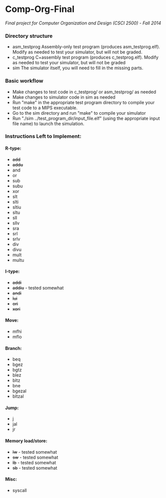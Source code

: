Comp-Org-Final
==============

*Final project for Computer Organization and Design (CSCI 2500) - Fall 2014*

### Directory structure
 - asm_testprog		Assembly-only test program (produces asm_testprog.elf). Modify as needed to test your simulator, but will not be graded.
 - c_testprog		C+assembly test program (produces c_testprog.elf). Modify as needed to test your simulator, but will not be graded
 - sim			The simulator itself, you will need to fill in the missing parts.
	
### Basic workflow
 - Make changes to test code in c_testprog/ or asm_testprog/ as needed
 - Make changes to simulator code in sim as needed
 - Run "make" in the appropriate test program directory to compile your test code to a MIPS executable.
 - Go to the sim directory and run "make" to compile your simulator
 - Run "./sim ../test_program_dir/input_file.elf" (using the appropriate input file name) to launch the simulation.

### Instructions Left to Implement:

#### R-type:
- ~~add~~
- ~~addu~~
- and
- or
- sub
- subu
- xor
- slt
- slti
- sltiu
- sltu
- sll
- sllv
- sra
- srl
- srlv
- div
- divu
- mult
- multu

#### I-type:
- ~~addi~~
- ~~addiu~~ - tested somewhat
- ~~andi~~
- ~~lui~~
- ~~ori~~
- ~~xori~~

#### Move:
- mfhi
- mflo

#### Branch:
- beq
- bgez
- bgtz
- blez
- bltz
- bne
- bgezal
- bltzal

#### Jump:
- j
- jal
- jr

#### Memory load/store:
- ~~lw~~ - tested somewhat
- ~~sw~~ - tested somewhat
- ~~lb~~ - tested somewhat
- ~~sb~~ - tested somewhat

#### Misc:
- syscall
